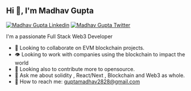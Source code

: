 <h2 align="left">Hi 👋, I'm Madhav Gupta</h1>

[![Madhav Gupta Linkedin](https://img.shields.io/badge/LinkedIn-0077B5?style=for-the-badge&logo=linkedin&logoColor=white)](https://www.linkedin.com/in/madhav-gupta-707816274/)
[![Madhav  Gupta Twitter](https://img.shields.io/badge/Twitter-1DA1F2?style=for-the-badge&logo=twitter&logoColor=white)](https://twitter.com/Madhav__28)


<p align="left">I'm a passionate Full Stack Web3 Developer</h3>

-  👯 Looking to collaborate on EVM blockchain projects.
- 👁️ Looking to work with companies using the blockchain to impact the world
- 🔭 Looking also to contribute more to opensource.
- 💬 Ask me about solidity , React/Next , Blockchain and Web3 as whole. 
-  📧 How to reach me: <a href="guptamadhav2828@gmail.com" />guptamadhav2828@gmail.com<a/>
